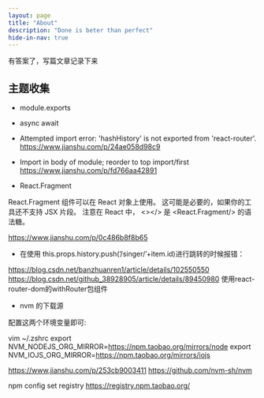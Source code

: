 ```yaml
---
layout: page
title: "About"
description: "Done is beter than perfect"
hide-in-nav: true
---
```


有答案了，写篇文章记录下来

## 主题收集

* module.exports
* async await

* Attempted import error: 'hashHistory' is not exported from 'react-router'.
<https://www.jianshu.com/p/24ae058d98c9>

* Import in body of module; reorder to top import/first
<https://www.jianshu.com/p/fd766aa42891>

* React.Fragment

React.Fragment 组件可以在 React 对象上使用。 这可能是必要的，如果你的工具还不支持 JSX 片段。 注意在 React 中， <></> 是 <React.Fragment/> 的语法糖。

<https://www.jianshu.com/p/0c486b8f8b65>

* 在使用 this.props.history.push(’/singer/’+item.id)进行跳转的时候报错：

<https://blog.csdn.net/banzhuanren1/article/details/102550550>
<https://blog.csdn.net/github_38928905/article/details/89450980>
使用react-router-dom的withRouter包组件

* nvm 的下载源

配置这两个环境变量即可:

vim ~/.zshrc
export NVM_NODEJS_ORG_MIRROR=https://npm.taobao.org/mirrors/node
export NVM_IOJS_ORG_MIRROR=https://npm.taobao.org/mirrors/iojs

<https://www.jianshu.com/p/253cb9003411>
<https://github.com/nvm-sh/nvm>

npm config set registry https://registry.npm.taobao.org/
